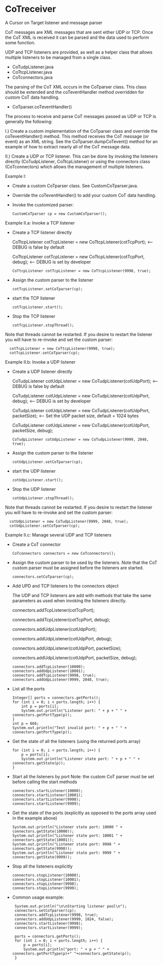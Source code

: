 # CoTreceiver
A Cursor on Target listener and message parser

  CoT messages are XML messages that are sent either UDP or TCP. Once
  the CoT XML is received it can be parsed and the data used to perform
  some function. 
 
  UDP and TCP listeners are provided, as well as a helper class that 
  allows multiple listeners to be managed from a single class.
  - CoTudpListener.java
  - CoTtcpListener.java
  - CoTconnectors.java
 
  The parsing of the CoT XML occurs in the CoTparser class. This class 
  should be extended and the coTeventHandler method overridden for
  custom CoT data handling.
  - CoTparser.coTeventHandler()
 
  The process to receive and parse CoT messages passed as UDP or TCP is
  generally the following:
  
  I.)  Create a custom implementation of the CoTparser class and override
       the coTeventHandler() method. This method receives the CoT message
       (or event) as an XML string. See the CoTparser.dumpCoTevent() method
       for an example of how to extract nearly all of the CoT message data.
 
  II.) Create a UDP or TCP listener. This can be done by invoking the
       listeners directly (CoTudpListener, CoTtcpListener) or using the 
       connectors class (CoTconnectors) which allows the management of 
       multiple listeners.

  Example I:
  - Create a custom CoTparser class. See CustomCoTparser.java.
  - Override the coTeventHandler() to add your custom CoT data handling.
  - Invoke the customized parser:
  
        CustomCoTparser cp = new CustomCoTparser();
 
  Example II.a: Invoke a TCP listener
  - Create a TCP listener directly

    CoTtcpListener cotTcpListener = new CoTtcpListener(cotTcpPort); <-- DEBUG is false by default

    CoTtcpListener cotTcpListener = new CoTtcpListener(cotTcpPort, debug); <-- DEBUG is set by developer
    
        CoTtcpListener cotTcpListener = new CoTtcpListener(9998, true);
  - Assign the custom parser to the listener
  
        cotTcpListener.setCoTparser(cp);
  - start the TCP listener
  
        cotTcpListener.start();
  - Stop the TCP listener
 
        cotTcpListener.stopThread();
  Note that threads cannot be restarted. If you desire to restart the 
  listener you will have to re-invoke and set the custom parser:
  
      cotTcpListener = new CoTtcpListener(9998, true);
      cotTcpListener.setCoTparser(cp);
 
 
  Example II.b: Invoke a UDP listener
  - Create a UDP listener directly
    
    CoTudpListener cotUdpListener = new CoTudpListener(cotUdpPort); <-- DEBUG is false by default

    CoTudpListener cotUdpListener = new CoTudpListener(cotUdpPort, debug); <-- DEBUG is set by developer

    CoTudpListener cotUdpListener = new CoTudpListener(cotUdpPort, packetSize); <-- Set the UDP packet size, default = 1024 bytes
 
    CoTudpListener cotUdpListener = new CoTudpListener(cotUdpPort, packetSize, debug);
    
        CoTudpListener cotUdpListener = new CoTudpListener(9999, 2048, true);
  - Assign the custom parser to the listener
  
        cotUdpListener.setCoTparser(cp);
  - start the UDP listener
  
        cotUdpListener.start();
  - Stop the UDP listener
 
        cotUdpListener.stopThread();
  Note that threads cannot be restarted. If you desire to restart the 
  listener you will have to re-invoke and set the custom parser:
  
      cotUdpListener = new CoTudpListener(9999, 2048, true);
      cotUdpListener.setCoTparser(cp);
 
  Example II.c: Manage several UDP and TCP listeners
  - Create a CoT connector
  
        CoTconnectors connectors = new CoTconnectors();
  - Assign the custom parser to be used by the listeners. Note that the CoT
    custom parser must be assigned before the listeners are started.
    
        connectors.setCoTparser(cp);
  - Add UPD and TCP listeners to the connectors object

    The UDP and TCP listeners are add with methods that take the same
    parameters as used when invoking the listeners directly.

    connectors.addTcpListener(cotTcpPort);

    connectors.addTcpListener(cotTcpPort, debug);

    connectors.addUdpListener(cotUdpPort);

    connectors.addUdpListener(cotUdpPort, debug);

    connectors.addUdpListener(cotUdpPort, packetSize);

    connectors.addUdpListener(cotUdpPort, packetSize, debug);
    
        connectors.addTcpListener(10000);
        connectors.addUdpListener(10001);
        connectors.addTcpListener(9998, true);
        connectors.addUdpListener(9999, 2048, true);
 
  - List all the ports
  
        Integer[] ports = connectors.getPorts();
        for (int i = 0; i < ports.length; i++) {
            int p = ports[i];
            System.out.println("Listener port: " + p + " " + connectors.getPortType(p));
        }
        int p = 666;
        System.out.println("Test invalid port: " + p + " " + connectors.getPortType(p));
 
  - Get the state of all the listeners (using the returned ports array)
  
        for (int i = 0; i < ports.length; i++) {
            p = ports[i];
            System.out.println("Listener state port: " + p + " " + connectors.getState(p));
        }
  - Start all the listeners by port
    Note: the custom CoT parser must be set before calling the start methods
    
        connectors.startListener(10000);
        connectors.startListener(10001);
        connectors.startListener(9998);
        connectors.startListener(9999);
 
  - Get the state of the ports (explicitly as opposed to the ports array
    used in the example above)
 
        System.out.println("Listener state port: 10000 " + connectors.getState(10000));
        System.out.println("Listener state port: 10001 " + connectors.getState(10001));
        System.out.println("Listener state port: 9998 " + connectors.getState(9998));
        System.out.println("Listener state port: 9999 " + connectors.getState(9999));
  
  - Stop all the listeners explicitly
  
        connectors.stopListener(10000);
        connectors.stopListener(10001);
        connectors.stopListener(9998);
        connectors.stopListener(9999);
 
 - Common usage example: 
 
        System.out.println("\n\nStarting listener pool\n");
        connectors.setCoTparser(cp);
        connectors.addTcpListener(9998, true);
        connectors.addUdpListener(9999, 1024, false);
        connectors.startListener(9998);
        connectors.startListener(9999);

        ports = connectors.getPorts();
        for (int i = 0; i < ports.length; i++) {
            p = ports[i];
            System.out.println("port: " + p + " " + connectors.getPortType(p)+" "+connectors.getState(p));
        }
